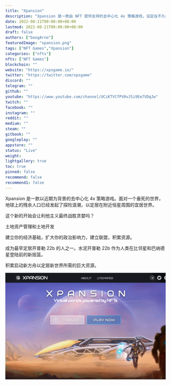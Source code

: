 ```yaml
---
title: "Xpansion"
description: "Xpansion 是一款由 NFT 提供支持的去中心化 4x 策略游戏，设定在不久的将来。"
date: 2022-08-21T00:00:00+08:00
lastmod: 2022-08-21T00:00:00+08:00
draft: false
authors: ["boogArno"]
featuredImage: "xpansion.png"
tags: ["NFT Games","Xpansion"]
categories: ["nfts"]
nfts: ["NFT Games"]
blockchain: ""
website: "https://xpsgame.io/"
twitter: "https://twitter.com/xpsgame"
discord: ""
telegram: ""
github: ""
youtube: "https://www.youtube.com/channel/UCiKTVCfPV0vJSi9Ee7VDqJw"
twitch: ""
facebook: ""
instagram: ""
reddit: ""
medium: ""
steam: ""
gitbook: ""
googleplay: ""
appstore: ""
status: "Live"
weight: 
lightgallery: true
toc: true
pinned: false
recommend: false
recommend1: false
---
```

Xpansion 是一款以近期为背景的去中心化 4x 策略游戏。面对一个垂死的世界，地球上的残余人口已经发起了探险浪潮，以定居在附近恒星周围的宜居世界。

这个新的开始会让利他主义最终战胜贪婪吗？

土地资产管理和土地开发

建立你的经济基础，扩大你的政治影响力，建立联盟，积累资源。

成为最早定居开普勒 22b 的人之一。水泥开普勒 22b 作为人类在比邻星和巴纳德星登陆前的新摇篮。

积累启动新方舟以定居新世界所需的巨大资源。

![xpansion-dapp-games-wax-image1_367883bb713da97a4f73b4292040b6e6](xpansion-dapp-games-wax-image1_367883bb713da97a4f73b4292040b6e6.png)
